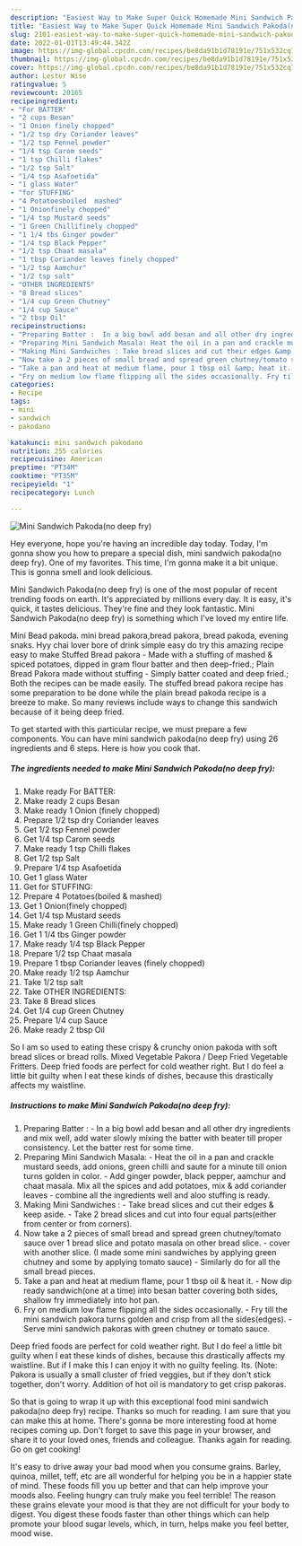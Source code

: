 ```yaml
---
description: "Easiest Way to Make Super Quick Homemade Mini Sandwich Pakoda(no deep fry)"
title: "Easiest Way to Make Super Quick Homemade Mini Sandwich Pakoda(no deep fry)"
slug: 2101-easiest-way-to-make-super-quick-homemade-mini-sandwich-pakodano-deep-fry
date: 2022-01-01T13:49:44.342Z
image: https://img-global.cpcdn.com/recipes/be8da91b1d78191e/751x532cq70/mini-sandwich-pakodano-deep-fry-recipe-main-photo.jpg
thumbnail: https://img-global.cpcdn.com/recipes/be8da91b1d78191e/751x532cq70/mini-sandwich-pakodano-deep-fry-recipe-main-photo.jpg
cover: https://img-global.cpcdn.com/recipes/be8da91b1d78191e/751x532cq70/mini-sandwich-pakodano-deep-fry-recipe-main-photo.jpg
author: Lester Wise
ratingvalue: 5
reviewcount: 20165
recipeingredient:
- "For BATTER"
- "2 cups Besan"
- "1 Onion finely chopped"
- "1/2 tsp dry Coriander leaves"
- "1/2 tsp Fennel powder"
- "1/4 tsp Carom seeds"
- "1 tsp Chilli flakes"
- "1/2 tsp Salt"
- "1/4 tsp Asafoetida"
- "1 glass Water"
- "for STUFFING"
- "4 Potatoesboiled  mashed"
- "1 Onionfinely chopped"
- "1/4 tsp Mustard seeds"
- "1 Green Chillifinely chopped"
- "1 1/4 tbs Ginger powder"
- "1/4 tsp Black Pepper"
- "1/2 tsp Chaat masala"
- "1 tbsp Coriander leaves finely chopped"
- "1/2 tsp Aamchur"
- "1/2 tsp salt"
- "OTHER INGREDIENTS"
- "8 Bread slices"
- "1/4 cup Green Chutney"
- "1/4 cup Sauce"
- "2 tbsp Oil"
recipeinstructions:
- "Preparing Batter :  In a big bowl add besan and all other dry ingredients and mix well, add water slowly mixing the batter with beater till proper consistency. Let the batter rest for some time."
- "Preparing Mini Sandwich Masala: Heat the oil in a pan and crackle mustard seeds, add onions, green chilli and saute for a minute till onion turns golden in color.  Add ginger powder, black pepper, aamchur and chaat masala. Mix all the spices and add potatoes, mix &amp; add coriander leaves  combine all the ingredients well and aloo stuffing is ready."
- "Making Mini Sandwiches : Take bread slices and cut their edges &amp; keep aside.  Take 2 bread slices and cut into four equal parts(either from center or from corners)."
- "Now take a 2 pieces of small bread and spread green chutney/tomato sauce over 1 bread slice and potato masala on other bread slice.  cover with another slice. (I made some mini sandwiches by applying green chutney and some by applying tomato sauce)  Similarly do for all the small bread pieces."
- "Take a pan and heat at medium flame, pour 1 tbsp oil &amp; heat it.  Now dip ready sandwich(one at a time) into besan batter covering both sides, shallow fry immediately into hot pan."
- "Fry on medium low flame flipping all the sides occasionally. Fry till the mini sandwich pakora turns golden and crisp from all the sides(edges).  Serve mini sandwich pakoras with green chutney or tomato sauce."
categories:
- Recipe
tags:
- mini
- sandwich
- pakodano

katakunci: mini sandwich pakodano 
nutrition: 255 calories
recipecuisine: American
preptime: "PT34M"
cooktime: "PT35M"
recipeyield: "1"
recipecategory: Lunch

---
```



![Mini Sandwich Pakoda(no deep fry)](https://img-global.cpcdn.com/recipes/be8da91b1d78191e/751x532cq70/mini-sandwich-pakodano-deep-fry-recipe-main-photo.jpg)

Hey everyone, hope you're having an incredible day today. Today, I'm gonna show you how to prepare a special dish, mini sandwich pakoda(no deep fry). One of my favorites. This time, I'm gonna make it a bit unique. This is gonna smell and look delicious.

Mini Sandwich Pakoda(no deep fry) is one of the most popular of recent trending foods on earth. It's appreciated by millions every day. It is easy, it's quick, it tastes delicious. They're fine and they look fantastic. Mini Sandwich Pakoda(no deep fry) is something which I've loved my entire life.

Mini Bead pakoda. mini bread pakora,bread pakora, bread pakoda, evening snaks. Hyy chai lover bore of drink simple easy do try this amazing recipe easy to make Stuffed Bread pakora - Made with a stuffing of mashed &amp; spiced potatoes, dipped in gram flour batter and then deep-fried.; Plain Bread Pakora made without stuffing - Simply batter coated and deep fried.; Both the recipes can be made easily. The stuffed bread pakora recipe has some preparation to be done while the plain bread pakoda recipe is a breeze to make. So many reviews include ways to change this sandwich because of it being deep fried.


To get started with this particular recipe, we must prepare a few components. You can have mini sandwich pakoda(no deep fry) using 26 ingredients and 6 steps. Here is how you cook that.

<!--inarticleads1-->

##### The ingredients needed to make Mini Sandwich Pakoda(no deep fry):

1. Make ready For BATTER:
1. Make ready 2 cups Besan
1. Make ready 1 Onion (finely chopped)
1. Prepare 1/2 tsp dry Coriander leaves
1. Get 1/2 tsp Fennel powder
1. Get 1/4 tsp Carom seeds
1. Make ready 1 tsp Chilli flakes
1. Get 1/2 tsp Salt
1. Prepare 1/4 tsp Asafoetida
1. Get 1 glass Water
1. Get for STUFFING:
1. Prepare 4 Potatoes(boiled &amp; mashed)
1. Get 1 Onion(finely chopped)
1. Get 1/4 tsp Mustard seeds
1. Make ready 1 Green Chilli(finely chopped)
1. Get 1 1/4 tbs Ginger powder
1. Make ready 1/4 tsp Black Pepper
1. Prepare 1/2 tsp Chaat masala
1. Prepare 1 tbsp Coriander leaves (finely chopped)
1. Make ready 1/2 tsp Aamchur
1. Take 1/2 tsp salt
1. Take OTHER INGREDIENTS:
1. Take 8 Bread slices
1. Get 1/4 cup Green Chutney
1. Prepare 1/4 cup Sauce
1. Make ready 2 tbsp Oil


So I am so used to eating these crispy &amp; crunchy onion pakoda with soft bread slices or bread rolls. Mixed Vegetable Pakora / Deep Fried Vegetable Fritters. Deep fried foods are perfect for cold weather right. But I do feel a little bit guilty when I eat these kinds of dishes, because this drastically affects my waistline. 

<!--inarticleads2-->

##### Instructions to make Mini Sandwich Pakoda(no deep fry):

1. Preparing Batter :  - In a big bowl add besan and all other dry ingredients and mix well, add water slowly mixing the batter with beater till proper consistency. Let the batter rest for some time.
1. Preparing Mini Sandwich Masala: - Heat the oil in a pan and crackle mustard seeds, add onions, green chilli and saute for a minute till onion turns golden in color.  - Add ginger powder, black pepper, aamchur and chaat masala. Mix all the spices and add potatoes, mix &amp; add coriander leaves  - combine all the ingredients well and aloo stuffing is ready.
1. Making Mini Sandwiches : - Take bread slices and cut their edges &amp; keep aside.  - Take 2 bread slices and cut into four equal parts(either from center or from corners).
1. Now take a 2 pieces of small bread and spread green chutney/tomato sauce over 1 bread slice and potato masala on other bread slice.  - cover with another slice. (I made some mini sandwiches by applying green chutney and some by applying tomato sauce)  - Similarly do for all the small bread pieces.
1. Take a pan and heat at medium flame, pour 1 tbsp oil &amp; heat it.  - Now dip ready sandwich(one at a time) into besan batter covering both sides, shallow fry immediately into hot pan.
1. Fry on medium low flame flipping all the sides occasionally. - Fry till the mini sandwich pakora turns golden and crisp from all the sides(edges).  - Serve mini sandwich pakoras with green chutney or tomato sauce.


Deep fried foods are perfect for cold weather right. But I do feel a little bit guilty when I eat these kinds of dishes, because this drastically affects my waistline. But if I make this I can enjoy it with no guilty feeling. Its. (Note: Pakora is usually a small cluster of fried veggies, but if they don&#39;t stick together, don&#39;t worry. Addition of hot oil is mandatory to get crisp pakoras. 

So that is going to wrap it up with this exceptional food mini sandwich pakoda(no deep fry) recipe. Thanks so much for reading. I am sure that you can make this at home. There's gonna be more interesting food at home recipes coming up. Don't forget to save this page in your browser, and share it to your loved ones, friends and colleague. Thanks again for reading. Go on get cooking!

It's easy to drive away your bad mood when you consume grains. Barley, quinoa, millet, teff, etc are all wonderful for helping you be in a happier state of mind. These foods fill you up better and that can help improve your moods also. Feeling hungry can truly make you feel terrible! The reason these grains elevate your mood is that they are not difficult for your body to digest. You digest these foods faster than other things which can help promote your blood sugar levels, which, in turn, helps make you feel better, mood wise.
